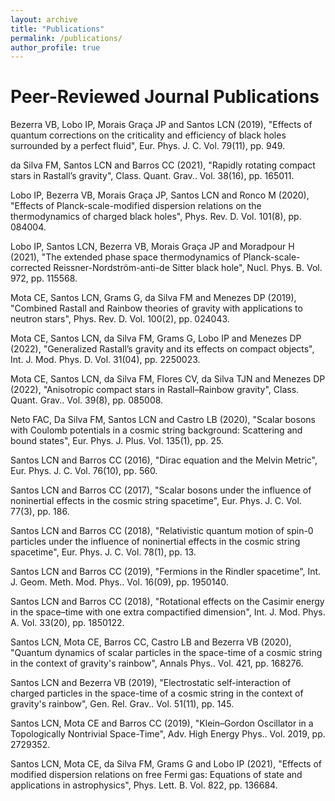 ```yaml
---
layout: archive
title: "Publications"
permalink: /publications/
author_profile: true
---
```

<h1>Peer-Reviewed Journal Publications</h1>

Bezerra VB, Lobo IP, Morais Graça JP and Santos LCN (2019), "Effects of quantum corrections on the criticality and efficiency of black holes surrounded by a perfect fluid", Eur. Phys. J. C. Vol. 79(11), pp. 949.

da Silva FM, Santos LCN and Barros CC (2021), "Rapidly rotating compact stars in Rastall’s gravity", Class. Quant. Grav.. Vol. 38(16), pp. 165011.

Lobo IP, Bezerra VB, Morais Graça JP, Santos LCN and Ronco M (2020), "Effects of Planck-scale-modified dispersion relations on the thermodynamics of charged black holes", Phys. Rev. D. Vol. 101(8), pp. 084004.

Lobo IP, Santos LCN, Bezerra VB, Morais Graça JP and Moradpour H (2021), "The extended phase space thermodynamics of Planck-scale-corrected Reissner-Nordström-anti-de Sitter black hole", Nucl. Phys. B. Vol. 972, pp. 115568.

Mota CE, Santos LCN, Grams G, da Silva FM and Menezes DP (2019), "Combined Rastall and Rainbow theories of gravity with applications to neutron stars", Phys. Rev. D. Vol. 100(2), pp. 024043.

Mota CE, Santos LCN, da Silva FM, Grams G, Lobo IP and Menezes DP (2022), "Generalized Rastall’s gravity and its effects on compact objects", Int. J. Mod. Phys. D. Vol. 31(04), pp. 2250023.

Mota CE, Santos LCN, da Silva FM, Flores CV, da Silva TJN and Menezes DP (2022), "Anisotropic compact stars in Rastall–Rainbow gravity", Class. Quant. Grav.. Vol. 39(8), pp. 085008.

Neto FAC, Da Silva FM, Santos LCN and Castro LB (2020), "Scalar bosons with Coulomb potentials in a cosmic string background: Scattering and bound states", Eur. Phys. J. Plus. Vol. 135(1), pp. 25.

Santos LCN and Barros CC (2016), "Dirac equation and the Melvin Metric", Eur. Phys. J. C. Vol. 76(10), pp. 560.

Santos LCN and Barros CC (2017), "Scalar bosons under the influence of noninertial effects in the cosmic string spacetime", Eur. Phys. J. C. Vol. 77(3), pp. 186.

Santos LCN and Barros CC (2018), "Relativistic quantum motion of spin-0 particles under the influence of noninertial effects in the cosmic string spacetime", Eur. Phys. J. C. Vol. 78(1), pp. 13.

Santos LCN and Barros CC (2019), "Fermions in the Rindler spacetime", Int. J. Geom. Meth. Mod. Phys.. Vol. 16(09), pp. 1950140.

Santos LCN and Barros CC (2018), "Rotational effects on the Casimir energy in the space–time with one extra compactified dimension", Int. J. Mod. Phys. A. Vol. 33(20), pp. 1850122.

Santos LCN, Mota CE, Barros CC, Castro LB and Bezerra VB (2020), "Quantum dynamics of scalar particles in the space-time of a cosmic string in the context of gravity's rainbow", Annals Phys.. Vol. 421, pp. 168276.

Santos LCN and Bezerra VB (2019), "Electrostatic self-interaction of charged particles in the space-time of a cosmic string in the context of gravity's rainbow", Gen. Rel. Grav.. Vol. 51(11), pp. 145.

Santos LCN, Mota CE and Barros CC (2019), "Klein–Gordon Oscillator in a Topologically Nontrivial Space-Time", Adv. High Energy Phys.. Vol. 2019, pp. 2729352.

Santos LCN, Mota CE, da Silva FM, Grams G and Lobo IP (2021), "Effects of modified dispersion relations on free Fermi gas: Equations of state and applications in astrophysics", Phys. Lett. B. Vol. 822, pp. 136684.


